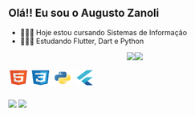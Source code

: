 ## Olá!! Eu sou o Augusto Zanoli

- 👩🏾‍🎓 Hoje estou cursando Sistemas de Informação
- 👩🏾‍💻 Estudando Flutter, Dart e Python

<div style="display: flex; justify-content: center;">
  <a href="https://github.com/AugustoZanoli">
    <img height="180em" src="https://github-readme-stats.vercel.app/api?username=AugustoZanoli&show_icons=true&theme=dracula&include_all_commits=true&count_private=true"/>
  </a>
  <a href="https://github.com/AugustoZanoli">
    <img height="180em" src="https://github-readme-stats.vercel.app/api/top-langs/?username=AugustoZanoli&layout=compact&langs_count=7&theme=dracula"/>
  </a>
</div>

<div style="display: inline_block"><br>
  <img align="center" alt="Rafa-Js" height="30" width="40" src="https://raw.githubusercontent.com/devicons/devicon/master/icons/html5/html5-original.svg">
  <img align="center" alt="Rafa-CSS" height="30" width="40" src="https://raw.githubusercontent.com/devicons/devicon/master/icons/css3/css3-original.svg">
  <img align="center" alt="Rafa-Python" height="30" width="40" src="https://raw.githubusercontent.com/devicons/devicon/master/icons/python/python-original.svg">
  <img align="center" alt="Rafa-Flutter" height="30" width="40" src="https://raw.githubusercontent.com/devicons/devicon/master/icons/flutter/flutter-original.svg">
</div>

##

<div> 
  <a href="https://www.instagram.com/zanoli08/" target="_blank"><img src="https://img.shields.io/badge/-Instagram-%23E4405F?style=for-the-badge&logo=instagram&logoColor=white" target="_blank"></a>
  <a href="mailto:zancamar9@gmail.com"><img src="https://img.shields.io/badge/Gmail-D14836?style=for-the-badge&logo=gmail&logoColor=white"></a>
</div>
